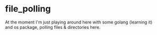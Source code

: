 # file_polling 

At the moment I'm just playing around here with some golang (learning it) and os package, polling files & directories here.